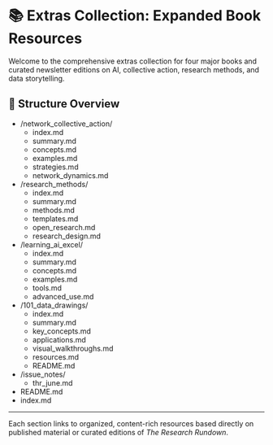 
# 📚 Extras Collection: Expanded Book Resources

Welcome to the comprehensive extras collection for four major books and curated newsletter editions on AI, collective action, research methods, and data storytelling.

## 📂 Structure Overview

- /network_collective_action/
  - index.md
  - summary.md
  - concepts.md
  - examples.md
  - strategies.md
  - network_dynamics.md
- /research_methods/
  - index.md
  - summary.md
  - methods.md
  - templates.md
  - open_research.md
  - research_design.md
- /learning_ai_excel/
  - index.md
  - summary.md
  - concepts.md
  - examples.md
  - tools.md
  - advanced_use.md
- /101_data_drawings/
  - index.md
  - summary.md
  - key_concepts.md
  - applications.md
  - visual_walkthroughs.md
  - resources.md
  - README.md
- /issue_notes/
  - thr_june.md
- README.md
- index.md

---

Each section links to organized, content-rich resources based directly on published material or curated editions of *The Research Rundown*.
